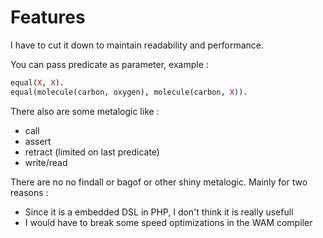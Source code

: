 # Features

I have to cut it down to maintain readability and performance.

You can pass predicate as parameter, example :
```prolog
equal(X, X).
equal(molecule(carbon, oxygen), molecule(carbon, X)).
```

There also are some metalogic like :

* call
* assert
* retract (limited on last predicate)
* write/read

There are no no findall or bagof or other shiny metalogic. Mainly for two reasons :

* Since it is a embedded DSL in PHP, I don't think it is really usefull
* I would have to break some speed optimizations in the WAM compiler
